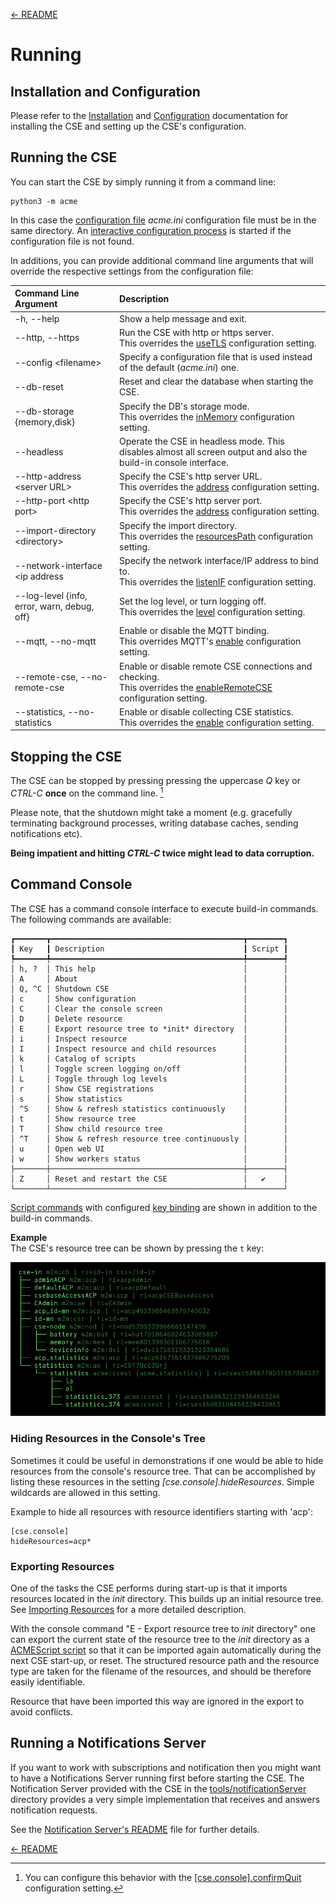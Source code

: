 [← README](../README.md) 

# Running

## Installation and Configuration

Please refer to the [Installation](Installation.md) and [Configuration](Configuration.md) documentation for
installing the CSE and setting up the CSE's configuration. 

## Running the CSE

You can start the CSE by simply running it from a command line:

	python3 -m acme

In this case the [configuration file](Configuration.md) *acme.ini* configuration file must be in the same directory. An [interactive
configuration process](Installation.md#first_setup) is started if the configuration file is not found.

In additions, you can provide additional command line arguments that will override the respective settings from the configuration file:

| Command Line Argument                             | Description                                                                                                                                                     |
|:--------------------------------------------------|:----------------------------------------------------------------------------------------------------------------------------------------------------------------|
| -h, --help                                        | Show a help message and exit.                                                                                                                                   |
| --http, --https                                   | Run the CSE with http or https server.<br />This overrides the [useTLS](Configuration.md#security) configuration setting.                                       |
| --config &lt;filename>                            | Specify a configuration file that is used instead of the default (*acme.ini*) one.                                                                              |
| --db-reset                                        | Reset and clear the database when starting the CSE.                                                                                                             |
| --db-storage {memory,disk}                        | Specify the DB\'s storage mode.<br />This overrides the [inMemory](Configuration.md#database) configuration setting.                                            |
| --headless                                        | Operate the CSE in headless mode. This disables almost all screen output and also the build-in console interface.                                               |
| --http-address &lt;server URL>                    | Specify the CSE\'s http server URL.<br />This overrides the [address](Configuration.md#http_server) configuration setting.                                      |
| --http-port &lt;http port>                        | Specify the CSE\'s http server port.<br />This overrides the [address](Configuration.md#http_port) configuration setting.                                       |
| --import-directory &lt;directory>                 | Specify the import directory.<br />This overrides the [resourcesPath](Configuration.md#general) configuration setting.                                          |
| --network-interface &lt;ip address                | Specify the network interface/IP address to bind to.<br />This overrides the [listenIF](Configuration.md#server_http) configuration setting.                    |
| --log-level {info, error, warn, debug, off}       | Set the log level, or turn logging off.<br />This overrides the [level](Configuration.md#logging) configuration setting.                                        |
| --mqtt, --no-mqtt                                 | Enable or disable the MQTT binding.<br />This overrides MQTT's [enable](Configuration.md#client_mqtt) configuration setting.                                    |
| --remote-cse, --no-remote-cse                     | Enable or disable remote CSE connections and checking.<br />This overrides the [enableRemoteCSE](Configuration.md#general) configuration setting.               |
| --statistics, --no-statistics                     | Enable or disable collecting CSE statistics.<br />This overrides the [enable](Configuration.md#statistics) configuration setting.                               |


## Stopping the CSE

The CSE can be stopped by pressing pressing the uppercase *Q* key or *CTRL-C* **once** on the command line. [^1]

[^1]: You can configure this behavior with the [\[cse.console\].confirmQuit](Configuration.md#console) configuration setting.
 
Please note, that the shutdown might take a moment (e.g. gracefully terminating background processes, writing database caches, sending notifications etc). 

**Being impatient and hitting *CTRL-C* twice might lead to data corruption.**


## Command Console

The CSE has a command console interface to execute build-in commands. The following commands are available:

	┏━━━━━━━┳━━━━━━━━━━━━━━━━━━━━━━━━━━━━━━━━━━━━━━━━━━━┳━━━━━━━━┓
	┃ Key   ┃ Description                               ┃ Script ┃
	┡━━━━━━━╇━━━━━━━━━━━━━━━━━━━━━━━━━━━━━━━━━━━━━━━━━━━╇━━━━━━━━┩
	│ h, ?  │ This help                                 │        │
	│ A     │ About                                     │        │
	│ Q, ^C │ Shutdown CSE                              │        │
	│ c     │ Show configuration                        │        │
	│ C     │ Clear the console screen                  │        │
	│ D     │ Delete resource                           │        │
	│ E     │ Export resource tree to *init* directory  │        │
	│ i     │ Inspect resource                          │        │
	│ I     │ Inspect resource and child resources      │        │
	│ k     │ Catalog of scripts                        │        │
	│ l     │ Toggle screen logging on/off              │        │
	│ L     │ Toggle through log levels                 │        │
	│ r     │ Show CSE registrations                    │        │
	│ s     │ Show statistics                           │        │
	│ ^S    │ Show & refresh statistics continuously    │        │
	│ t     │ Show resource tree                        │        │
	│ T     │ Show child resource tree                  │        │
	│ ^T    │ Show & refresh resource tree continuously │        │
	│ u     │ Open web UI                               │        │
	│ w     │ Show workers status                       │        │
	├───────┼───────────────────────────────────────────┼────────┤
	│ Z     │ Reset and restart the CSE                 │   ✔︎    │
	└───────┴───────────────────────────────────────────┴────────┘

[Script commands](ACMEScript.md) with configured [key binding](ACMEScript-metatags.md#meta_onkey) are shown in addition to
the build-in commands.

**Example**  
The CSE's resource tree can be shown by pressing the `t` key:

![](images/console_tree.png)



### Hiding Resources in the Console's Tree

Sometimes it could be useful in demonstrations if one would be able to hide resources from the console's resource tree.
That can be accomplished by listing these resources in the setting *[cse.console].hideResources*. 
Simple wildcards are allowed in this setting.

Example to hide all resources with resource identifiers starting with 'acp':

	[cse.console]
	hideResources=acp*


### Exporting Resources

One of the tasks the CSE performs during start-up is that it imports resources located in the *init* directory. 
This builds up an initial resource tree. See [Importing Resources](Importing.md#resources) for a more detailed description.

With the console command "E - Export resource tree to *init* directory" one can export the current state of the resource 
tree to the *init* directory as a [ACMEScript script](ACMEScript.md) so that it can be imported again automatically 
during the next CSE start-up, or reset. The structured resource path and the resource type are taken for the filename of the 
resources, and should be therefore easily identifiable.

Resource that have been imported this way are ignored in the export to avoid conflicts.


## Running a Notifications Server

If you want to work with subscriptions and notification then you might want to have a Notifications Server running first before starting the CSE. The Notification Server provided with the CSE in the [tools/notificationServer](../tools/notificationServer) directory provides a very simple implementation that receives and answers notification requests.

See the [Notification Server's README](../tools/notificationServer/README.md) file for further details.

[← README](../README.md) 
